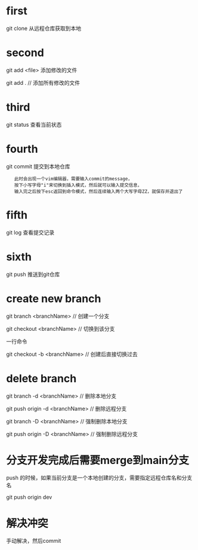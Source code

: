 # first

git clone 从远程仓库获取到本地

# second

git add \<file> 添加修改的文件

git add . // 添加所有修改的文件

# third

git status 查看当前状态

# fourth

git commit 提交到本地仓库

```
   此时会出现一个vim编辑器，需要输入commit的message，
   按下小写字母"i"来切换到插入模式，然后就可以输入提交信息，
   输入完之后按下esc返回到命令模式，然后连续输入两个大写字母ZZ，就保存并退出了
```

# fifth

git log 查看提交记录

# sixth

git push 推送到git仓库

# create new branch

git branch \<branchName> // 创建一个分支

git checkout \<branchName> // 切换到该分支

一行命令

git checkout -b \<branchName> // 创建后直接切换过去

# delete branch

git branch -d \<branchName> // 删除本地分支

git push origin -d \<branchName> // 删除远程分支

git branch -D \<branchName> // 强制删除本地分支

git push origin -D \<branchName> // 强制删除远程分支

# 分支开发完成后需要merge到main分支

push 的时候，如果当前分支是一个本地创建的分支，需要指定远程仓库名和分支名

git push origin dev

# 解决冲突

手动解决，然后commit
